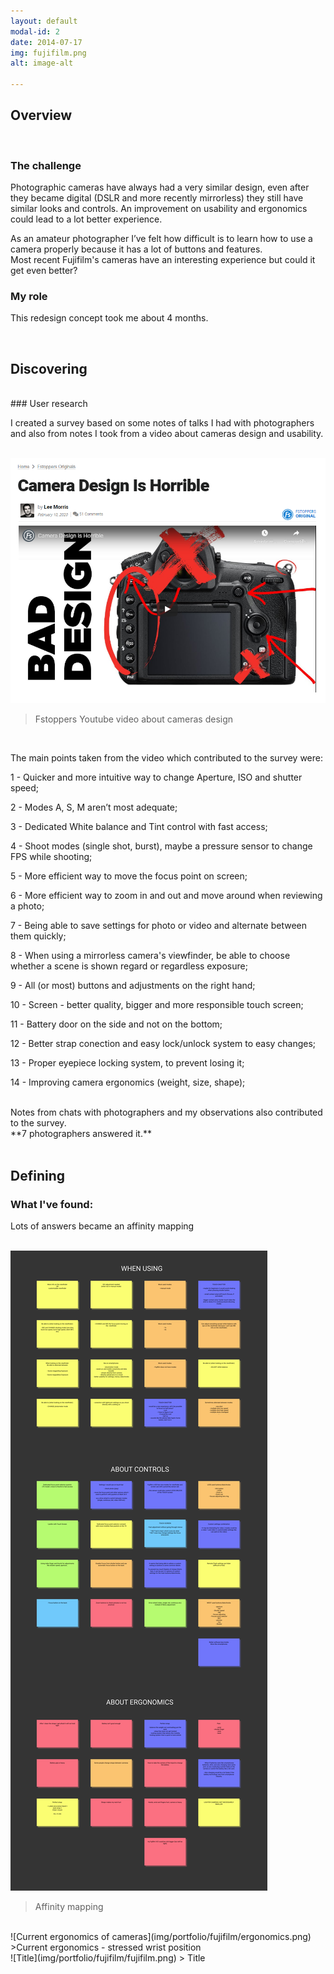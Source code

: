 ```yaml
---
layout: default
modal-id: 2
date: 2014-07-17
img: fujifilm.png
alt: image-alt

---
```



## Overview

<br>

### The challenge

Photographic cameras have always had a very similar design, even after they became digital (DSLR and more recently mirrorless) they still have similar looks and controls. An improvement on usability and ergonomics could lead to a lot better experience.   

As an amateur photographer I’ve felt how difficult is to learn how to use a camera properly because it has a lot of buttons and features.   
Most recent Fujifilm's cameras have an interesting experience but could it get even better?
<br>

### My role

This redesign concept took me about 4 months.


<br>

## Discovering
<br>
### User research

I created a survey based on some notes of talks I had with photographers and also from notes I took from a video about cameras design and usability.   
<br>

![Mentioned video about current camera design](img/portfolio/fujifilm/bad-design.png)
>Fstoppers Youtube video about cameras design

<br>

The main points taken from the video which contributed to the survey were:

 1 - Quicker and more intuitive way to change Aperture, ISO and shutter speed;   

 2 - Modes A, S, M aren’t most adequate;    

 3 - Dedicated White balance and Tint control with fast access;   

 4 - Shoot modes (single shot, burst), maybe a pressure sensor to change FPS while shooting;   

 5 - More efficient way to move the focus point on screen;    

 6 - More efficient way to zoom in and out and move around when reviewing a photo;    

 7 - Being able to save settings for photo or video and alternate between them quickly;   

 8 - When using a mirrorless camera's viewfinder, be able to choose whether a scene is shown regard or regardless
    exposure;    

 9 - All (or most) buttons and adjustments on the right hand;    

10 - Screen - better quality, bigger and more responsible touch screen;   

11 - Battery door on the side and not on the bottom;   

12 - Better strap conection and easy lock/unlock system to easy changes;    

13 - Proper eyepiece locking system, to prevent losing it;   

14 - Improving camera ergonomics (weight, size, shape);    


<br>
Notes from chats with photographers and my observations also contributed to the survey.

<br>
**7 photographers answered it.**
<br>
<br>    

## Defining    

### What I've found:   
Lots of answers became an affinity mapping   
<br>   

![Affinity mapping](img/portfolio/fujifilm/concept-affinity.png)
>Affinity mapping

<br>
![Current ergonomics of cameras](img/portfolio/fujifilm/ergonomics.png)
>Current ergonomics - stressed wrist position

<br>
![Title](img/portfolio/fujifilm/fujifilm.png)
> Title
